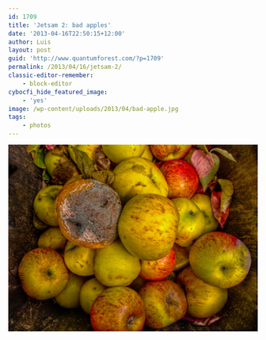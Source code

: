 ```yaml
---
id: 1709
title: 'Jetsam 2: bad apples'
date: '2013-04-16T22:50:15+12:00'
author: Luis
layout: post
guid: 'http://www.quantumforest.com/?p=1709'
permalink: /2013/04/16/jetsam-2/
classic-editor-remember:
    - block-editor
cybocfi_hide_featured_image:
    - 'yes'
image: /wp-content/uploads/2013/04/bad-apple.jpg
tags:
    - photos
---
```


![Bad apple](/assets/images/bad-apple.jpg)